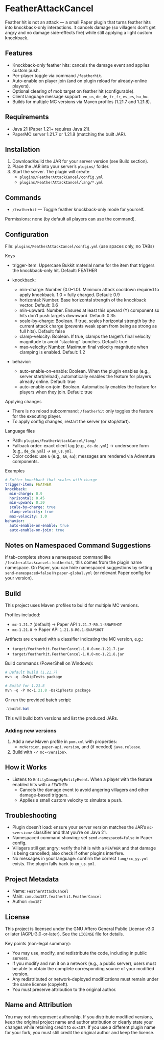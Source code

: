 # FeatherAttackCancel

Feather hit is not an attack — a small Paper plugin that turns feather hits into knockback-only interactions. It cancels damage (so villagers don’t get angry and no damage side-effects fire) while still applying a light custom knockback.

## Features
- Knockback-only feather hits: cancels the damage event and applies custom push.
- Per-player toggle via command `/featherhit`.
- Auto-enable on player join (and on plugin reload for already-online players).
- Optional clearing of mob target on feather hit (configurable).
- Client language message support: `en_us`, `de_de`, `fr_fr`, `es_es`, `hu_hu`.
- Builds for multiple MC versions via Maven profiles (1.21.7 and 1.21.8).

## Requirements
- Java 21 (Paper 1.21+ requires Java 21).
- PaperMC server 1.21.7 or 1.21.8 (matching the built JAR).

## Installation
1. Download/build the JAR for your server version (see Build section).
2. Place the JAR into your server’s `plugins/` folder.
3. Start the server. The plugin will create:
   - `plugins/FeatherAttackCancel/config.yml`
   - `plugins/FeatherAttackCancel/lang/*.yml`

## Commands
- `/featherhit` — Toggle feather knockback-only mode for yourself.

Permissions: none (by default all players can use the command).

## Configuration
File: `plugins/FeatherAttackCancel/config.yml` (use spaces only, no TABs)

Keys
- trigger-item: Uppercase Bukkit material name for the item that triggers the knockback-only hit. Default: FEATHER

- knockback:
  - min-charge: Number (0.0–1.0). Minimum attack cooldown required to apply knockback. 1.0 = fully charged. Default: 0.9
  - horizontal: Number. Base horizontal strength of the knockback vector. Default: 0.6
  - min-upward: Number. Ensures at least this upward (Y) component so hits don’t push targets downward. Default: 0.35
  - scale-by-charge: Boolean. If true, scales horizontal strength by the current attack charge (prevents weak spam from being as strong as full hits). Default: false
  - clamp-velocity: Boolean. If true, clamps the target’s final velocity magnitude to avoid “stacking” launches. Default: true
  - max-velocity: Number. Maximum final velocity magnitude when clamping is enabled. Default: 1.2

- behavior:
  - auto-enable-on-enable: Boolean. When the plugin enables (e.g., server start/reload), automatically enables the feature for players already online. Default: true
  - auto-enable-on-join: Boolean. Automatically enables the feature for players when they join. Default: true

Applying changes
- There is no reload subcommand; `/featherhit` only toggles the feature for the executing player.
- To apply config changes, restart the server (or stop/start).

Language files
- Path: `plugins/FeatherAttackCancel/lang/`
- Fallback order: exact client tag (e.g., `de-de.yml`) → underscore form (e.g., `de_de.yml`) → `en_us.yml`.
- Color codes: use `&` (e.g., `&6`, `&a`); messages are rendered via Adventure components.

Examples
```yaml
# Softer knockback that scales with charge
trigger-item: FEATHER
knockback:
  min-charge: 0.9
  horizontal: 0.45
  min-upward: 0.30
  scale-by-charge: true
  clamp-velocity: true
  max-velocity: 1.0
behavior:
  auto-enable-on-enable: true
  auto-enable-on-join: true
```

## Notes on Namespaced Command Suggestions
If tab-complete shows a namespaced command like `/featherattackcancel:featherhit`, this comes from the plugin name namespace. On Paper, you can hide namespaced suggestions by setting `send-namespaced=false` in `paper-global.yml` (or relevant Paper config for your version).

## Build
This project uses Maven profiles to build for multiple MC versions.

Profiles included:
- `mc-1.21.7` (default) → Paper API `1.21.7-R0.1-SNAPSHOT`
- `mc-1.21.8` → Paper API `1.21.8-R0.1-SNAPSHOT`

Artifacts are created with a classifier indicating the MC version, e.g.:
- `target/featherhit.FeatherCancel-1.0.0-mc-1.21.7.jar`
- `target/featherhit.FeatherCancel-1.0.0-mc-1.21.8.jar`

Build commands (PowerShell on Windows):
```powershell
# Default build (1.21.7)
mvn -q -DskipTests package

# Build for 1.21.8
mvn -q -P mc-1.21.8 -DskipTests package
```

Or run the provided batch script:
```powershell
.\build.bat
```
This will build both versions and list the produced JARs.

### Adding new versions
1. Add a new Maven profile in `pom.xml` with properties:
   - `mcVersion`, `paper-api.version`, and (if needed) `java.release`.
2. Build with `-P mc-<version>`.

## How it Works
- Listens to `EntityDamageByEntityEvent`. When a player with the feature enabled hits with a `FEATHER`:
  - Cancels the damage event to avoid angering villagers and other damage-based triggers.
  - Applies a small custom velocity to simulate a push.

## Troubleshooting
- Plugin doesn’t load: ensure your server version matches the JAR’s `mc-<version>` classifier and that you’re on Java 21.
- Namespaced command showing: set `send-namespaced=false` in Paper config.
- Villagers still get angry: verify the hit is with a `FEATHER` and that damage is being cancelled; also check if other plugins interfere.
- No messages in your language: confirm the correct `lang/xx_yy.yml` exists. The plugin falls back to `en_us.yml`.

## Project Metadata
- Name: `FeatherAttackCancel`
- Main: `com.dox187.featherhit.FeatherCancel`
- Author: `dox187`

## License
This project is licensed under the GNU Affero General Public License v3.0 or later (AGPL-3.0-or-later). See the `LICENSE` file for details.

Key points (non-legal summary):
- You may use, modify, and redistribute the code, including in public servers.
- If you modify and run it on a network (e.g., a public server), users must be able to obtain the complete corresponding source of your modified version.
- Any redistributed or network-deployed modifications must remain under the same license (copyleft).
- You must preserve attribution to the original author.

## Name and Attribution
You may not misrepresent authorship. If you distribute modified versions, keep the original project name and author attribution or clearly state your changes while retaining credit to `dox187`. If you use a different plugin name for your fork, you must still credit the original author and keep the license.
